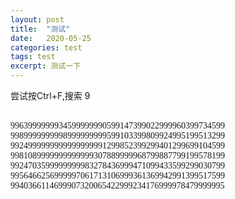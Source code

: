 ```yaml
---
layout: post
title:  "测试"
date:   2020-05-25
categories: test
tags: test
excerpt: 测试一下
---
```



尝试按Ctrl+F,搜索 9   
&nbsp;
    
<font face="Times New Roman">
9963999999934599999990599147399022999960399734599  
9989999999998999999999599103399809924995199513299  
9924999999999999999991299852399299401299699104599  
9981089999999999999307889999968799887799199578199  
9924703599999999983278436999471099433599299030799  
9956466256999997061713106999361369942991399517599  
9940366114699907320065422999234176999978479999995   
</font>
